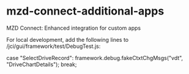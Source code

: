 # mzd-connect-additional-apps
MZD Connect: Enhanced integration for custom apps

For local development, add the following lines to /jci/gui/framework/test/DebugTest.js:

case "SelectDriveRecord":
 framework.debug.fakeCtxtChgMsgs("vdt", "DriveChartDetails");
 break;
